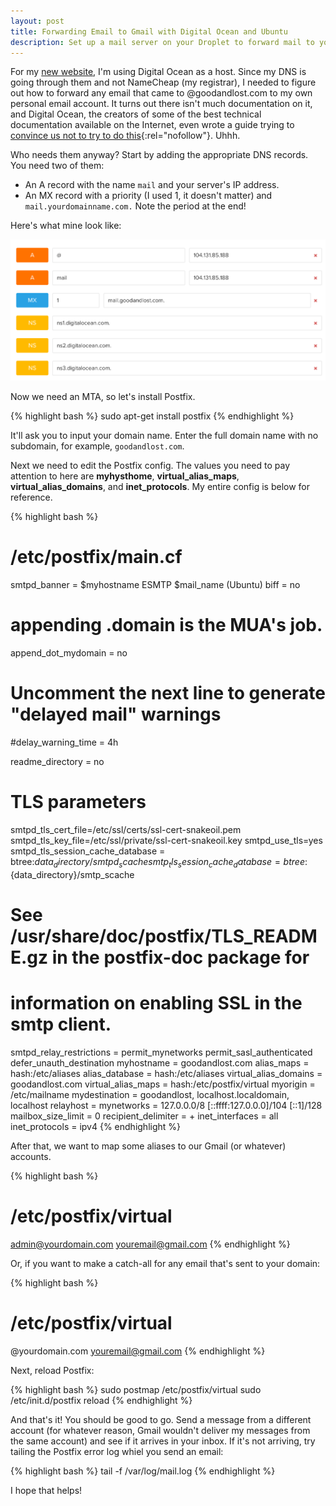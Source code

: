 ```yaml
---
layout: post
title: Forwarding Email to Gmail with Digital Ocean and Ubuntu
description: Set up a mail server on your Droplet to forward mail to your Gmail address.
---
```


For my [new website](http://goodandlost.com), I'm using Digital Ocean as a host. Since my DNS is going through them and not NameCheap (my registrar), I needed to figure out how to forward any email that came to @goodandlost.com to my own personal email account. It turns out there isn't much documentation on it, and Digital Ocean, the creators of some of the best technical documentation available on the Internet, even wrote a guide trying to [convince us not to try to do this](https://www.digitalocean.com/community/tutorials/why-you-should-not-run-your-own-mail-server){:rel="nofollow"}. Uhhh.

Who needs them anyway? Start by adding the appropriate DNS records. You need two of them:

- An A record with the name ```mail``` and your server's IP address.
- An MX record with a priority (I used 1, it doesn't matter) and ```mail.yourdomainname.com.``` Note the period at the end!

Here's what mine look like:

![DNS records](/images/dns.png)

Now we need an MTA, so let's install Postfix.

{% highlight bash %}
sudo apt-get install postfix
{% endhighlight %}

It'll ask you to input your domain name. Enter the full domain name with no subdomain, for example, ```goodandlost.com```.

Next we need to edit the Postfix config. The values you need to pay attention to here are **myhysthome**, **virtual_alias_maps**, **virtual_alias_domains**, and **inet_protocols**. My entire config is below for reference.

{% highlight bash %}
# /etc/postfix/main.cf

smtpd_banner = $myhostname ESMTP $mail_name (Ubuntu)
biff = no

# appending .domain is the MUA's job.
append_dot_mydomain = no

# Uncomment the next line to generate "delayed mail" warnings
#delay_warning_time = 4h

readme_directory = no

# TLS parameters
smtpd_tls_cert_file=/etc/ssl/certs/ssl-cert-snakeoil.pem
smtpd_tls_key_file=/etc/ssl/private/ssl-cert-snakeoil.key
smtpd_use_tls=yes
smtpd_tls_session_cache_database = btree:${data_directory}/smtpd_scache
smtp_tls_session_cache_database = btree:${data_directory}/smtp_scache

# See /usr/share/doc/postfix/TLS_README.gz in the postfix-doc package for
# information on enabling SSL in the smtp client.

smtpd_relay_restrictions = permit_mynetworks permit_sasl_authenticated defer_unauth_destination
myhostname = goodandlost.com
alias_maps = hash:/etc/aliases
alias_database = hash:/etc/aliases
virtual_alias_domains = goodandlost.com
virtual_alias_maps = hash:/etc/postfix/virtual
myorigin = /etc/mailname
mydestination = goodandlost, localhost.localdomain, localhost
relayhost =
mynetworks = 127.0.0.0/8 [::ffff:127.0.0.0]/104 [::1]/128
mailbox_size_limit = 0
recipient_delimiter = +
inet_interfaces = all
inet_protocols = ipv4
{% endhighlight %}

After that, we want to map some aliases to our Gmail (or whatever) accounts.

{% highlight bash %}
# /etc/postfix/virtual

admin@yourdomain.com youremail@gmail.com
{% endhighlight %}

Or, if you want to make a catch-all for any email that's sent to your domain:

{% highlight bash %}
# /etc/postfix/virtual

@yourdomain.com youremail@gmail.com
{% endhighlight %}

Next, reload Postfix:

{% highlight bash %}
sudo postmap /etc/postfix/virtual
sudo /etc/init.d/postfix reload
{% endhighlight %}

And that's it! You should be good to go. Send a message from a different account (for whatever reason, Gmail wouldn't deliver my messages from the same account) and see if it arrives in your inbox. If it's not arriving, try tailing the Postfix error log whiel you send an email:

{% highlight bash %}
tail -f /var/log/mail.log
{% endhighlight %}

I hope that helps!
